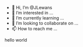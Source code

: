- 👋 Hi, I’m @JLewans
- 👀 I’m interested in ...
- 🌱 I’m currently learning ...
- 💞️ I’m looking to collaborate on ...
- 📫 How to reach me ...

hello world

<!---
JLewans/JLewans is a ✨ special ✨ repository because its `README.md` (this file) appears on your GitHub profile.
You can click the Preview link to take a look at your changes.
--->
